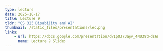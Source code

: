 ```yaml
---
type: lecture
date: 2025-10-17
title: Lecture 9
tldr: "CS 325 Disability and AI"
thumbnail: /static_files/presentations/lec.png
links: 
    - url: https://docs.google.com/presentation/d/1pOJ73agv_4NU39tFds6mQA5ETgc8TDS4-DKmIUwUk0Y/edit?usp=sharing
      name: Lecture 9 Slides
---
```

